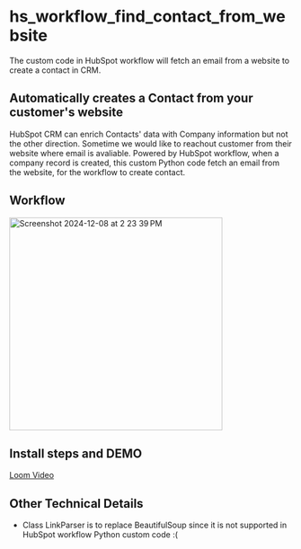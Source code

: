 # hs_workflow_find_contact_from_website
The custom code in HubSpot workflow will fetch an email from a website to create a contact in CRM.

## Automatically creates a Contact from your customer's website
HubSpot CRM can enrich Contacts' data with Company information but not the other direction. Sometime we would like to reachout customer from their website where email is avaliable.
Powered by HubSpot workflow, when a company record is created, this custom Python code fetch an email from the website, for the workflow to create contact.

## Workflow
<img width="379" alt="Screenshot 2024-12-08 at 2 23 39 PM" src="https://github.com/user-attachments/assets/660242f3-5187-4c41-af53-2a6b9268512c">

## Install steps and DEMO
[Loom Video](https://www.loom.com/share/1af8529374b043199e34828b456fb92d?sid=fe4d5bd2-b4f2-4365-85d7-f4474a8178ea)

## Other Technical Details
* Class LinkParser is to replace BeautifulSoup since it is not supported in HubSpot workflow Python custom code :(
